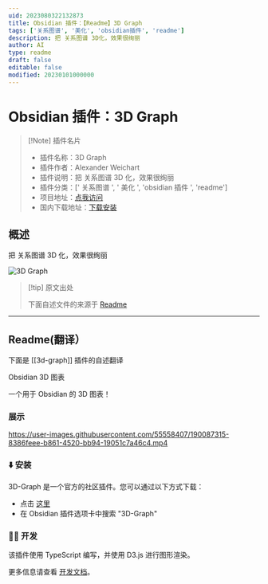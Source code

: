 ```yaml
---
uid: 2023080322132873
title: Obsidian 插件：【Readme】3D Graph
tags: ['关系图谱', '美化', 'obsidian插件', 'readme']
description: 把 关系图谱 3D化，效果很绚丽
author: AI
type: readme
draft: false
editable: false
modified: 20230101000000
---
```


# Obsidian 插件：3D Graph

> [!Note] 插件名片
> - 插件名称：3D Graph
> - 插件作者：Alexander Weichart
> - 插件说明：把 关系图谱 3D 化，效果很绚丽
> - 插件分类：[' 关系图谱 ', ' 美化 ', 'obsidian 插件 ', 'readme']
> - 项目地址：[点我访问](https://github.com/AlexW00/obsidian-3d-graph)
> - 国内下载地址：[下载安装](https://pkmer.cn/products/plugin/pluginMarket/?3d-graph)

## 概述

把 关系图谱 3D 化，效果很绚丽

![3D Graph](https://cdn.pkmer.cn/covers/3d-graph.gif!pkmer)

> [!tip] 原文出处
>
>下面自述文件的来源于 [Readme](https://ghproxy.net/https://raw.githubusercontent.com/AlexW00/obsidian-3d-graph/master/README.md)
>

---

## Readme(翻译）

下面是 [[3d-graph]] 插件的自述翻译

Obsidian 3D 图表

一个用于 Obsidian 的 3D 图表！

### 展示

<https://user-images.githubusercontent.com/55558407/190087315-8386feee-b861-4520-bb94-19051c7a46c4.mp4>

### ⬇️ 安装

3D-Graph 是一个官方的社区插件。您可以通过以下方式下载：

- 点击 [这里](https://obsidian.md/plugins?id=3d-graph)
- 在 Obsidian 插件选项卡中搜索 "3D-Graph"

### 👨‍💻 开发

该插件使用 TypeScript 编写，并使用 D3.js 进行图形渲染。

更多信息请查看 [开发文档](docs/dev-docs.md)。
